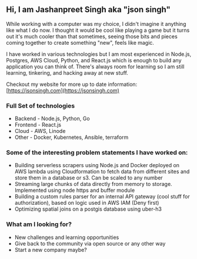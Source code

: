 ## Hi, I am Jashanpreet Singh aka "json singh"

While working with a computer was my choice, I didn't imagine it anything like what I do now. I thought it would be cool like playing a game but it turns out it's much cooler than that sometimes, seeing those bits and pieces coming together to create something "new", feels like magic.

I have worked in various technologies but I am most experienced in Node.js, Postgres, AWS Cloud, Python, and React.js which is enough to build any application you can think of. There's always room for learning so I am still learning, tinkering, and hacking away at new stuff.

Checkout my website for more up to date information: [https://jsonsingh.com](https://jsonsingh.com)

### Full Set of technologies

- Backend - Node.js, Python, Go
- Frontend - React.js
- Cloud - AWS, Linode
- Other - Docker, Kubernetes, Ansible, terraform

### Some of the interesting problem statements I have worked on:

- Building serverless scrapers using Node.js and Docker deployed on AWS lambda using Cloudformation to fetch data from different sites and store them in a database or s3. Can be scaled to any number
- Streaming large chunks of data directly from memory to storage. Implemented using node https and buffer module
- Building a custom rules parser for an internal API gateway (cool stuff for authorization), based on logic used in AWS IAM (Deny first)
- Optimizing spatial joins on a postgis database using uber-h3

### What am I looking for?

- New challenges and learning opportunities
- Give back to the community via open source or any other way
- Start a new company maybe?
